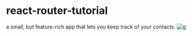 # react-router-tutorial
a small, but feature-rich app that lets you keep track of your contacts. 
![g](https://github.com/N-ara/react-router-tutorial/assets/70453860/3a0f4a6e-fa4c-4099-9a9a-6c26c3808e33)
